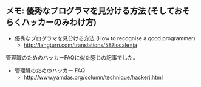 ## メモ: 優秀なプログラマを見分ける方法 (そしておそらくハッカーのみわけ方)

* 優秀なプログラマを見分ける方法 (How to recognise a good programmer)
  * http://langturn.com/translations/58?locale=ja 

管理職のためのハッカーFAQに似た感じの記事でした。

* 管理職のためのハッカー FAQ
  * http://www.yamdas.org/column/technique/hackerj.html

